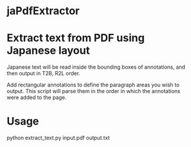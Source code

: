 # jaPdfExtractor

Extract text from PDF using Japanese layout
===========================================

Japanese text will be read inside the bounding boxes of annotations, and then output in T2B, R2L order.

Add rectangular annotations to define the paragraph areas you wish to output. This script will parse them in the order in which the annotations were added to the page.

Usage
=====

python extract_text.py input.pdf output.txt

